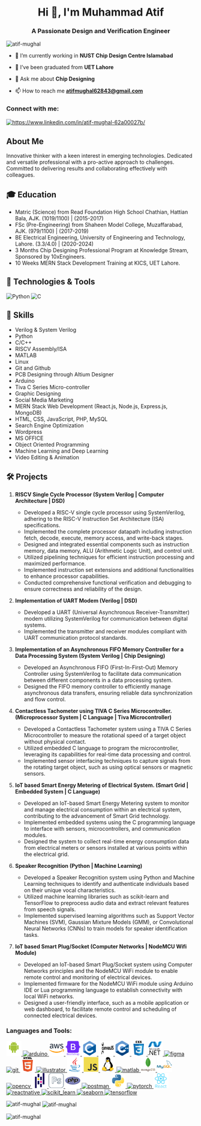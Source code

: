 <h1 align="center">Hi 👋, I'm Muhammad Atif</h1>
<h3 align="center">A Passionate Design and Verification Engineer</h3>

<p align="left"> <img src="https://komarev.com/ghpvc/?username=atif-mughal&label=Profile%20views&color=0e75b6&style=flat" alt="atif-mughal" /> </p>

- 🔭 I’m currently working in **NUST Chip Design Centre Islamabad**

- 🌱 I’ve been graduated from **UET Lahore**

- 💬 Ask me about **Chip Designing**

- 📫 How to reach me **atifmughal62843@gmail.com**

<h3 align="left">Connect with me:</h3>
<p align="left">
<a href="https://linkedin.com/in/https://www.linkedin.com/in/atif-mughal-62a00027b/" target="blank"><img align="center" src="https://raw.githubusercontent.com/rahuldkjain/github-profile-readme-generator/master/src/images/icons/Social/linked-in-alt.svg" alt="https://www.linkedin.com/in/atif-mughal-62a00027b/" height="30" width="40" /></a>
</p>

##    About Me
   Innovative thinker with a keen interest in emerging technologies. Dedicated and versatile professional with a pro-active approach to challenges. Committed to delivering results and collaborating effectively with colleagues.

## 🎓 Education

- Matric (Science) from Read Foundation High School Chathian, Hattian Bala, AJK. (1019/1100) | (2015-2017)
- FSc (Pre-Engineering) from Shaheen Model College, Muzaffarabad, AJK. (979/1100) | (2017-2019)
- BE Electrical Engineering, University of Engineering and Technology, Lahore.  (3.3/4.0) | (2020-2024)
- 3 Months Chip Designing Professional Program at Knowledge Stream, Sponsored by 10xEngineers.
- 10 Weeks MERN Stack Development Training at KICS, UET Lahore.

## 🔧 Technologies & Tools

![Python](https://img.shields.io/badge/-Python-3776AB?style=flat-square&logo=python&logoColor=white)
![C](https://img.shields.io/badge/-C-00599C?style=flat-square&logo=c&logoColor=white)


## 🚀 Skills

- Verilog & System Verilog
- Python
- C/C++
- RISCV Assembly/ISA
- MATLAB
- Linux
- Git and Github
- PCB Designing through Altium Designer
- Arduino
- Tiva C Series Micro-controller
- Graphic Designing
- Social Media Marketing
- MERN Stack Web Development (React.js, Node.js, Express.js, MongoDB)
- HTML, CSS, JavaScript, PHP, MySQL
- Search Engine Optimization
- Wordpress
- MS OFFICE
- Object Oriented Programming
- Machine Learning and Deep Learning
- Video Editing & Animation

## 🛠️ Projects

1. **RISCV Single Cycle Processor (System Verilog | Computer Architecture | DSD)**
   - Developed a RISC-V single cycle processor using SystemVerilog, adhering to the RISC-V Instruction Set Architecture (ISA) specifications.
   - Implemented the complete processor datapath including instruction fetch, decode, execute, memory access, and write-back stages.
   - Designed and integrated essential components such as instruction memory, data memory, ALU (Arithmetic Logic Unit), and control unit.
   - Utilized pipelining techniques for efficient instruction processing and maximized performance.
   - Implemented instruction set extensions and additional functionalities to enhance processor capabilities.
   - Conducted comprehensive functional verification and debugging to ensure correctness and reliability of the design.

2. **Implementation of UART Modem (Verilog | DSD)**
   - Developed a UART (Universal Asynchronous Receiver-Transmitter) modem utilizing SystemVerilog for communication between digital systems.
   - Implemented the transmitter and receiver modules compliant with UART communication protocol standards.
3. **Implementation of an Asynchronous FIFO Memory Controller for a Data Processing System (System Verilog | Chip Designing)**
   - Developed an Asynchronous FIFO (First-In-First-Out) Memory Controller using SystemVerilog to facilitate data communication between different components in a data processing system.
   - Designed the FIFO memory controller to efficiently manage asynchronous data transfers, ensuring reliable data synchronization and flow control.
4. **Contactless Tachometer using TIVA C Series Microcontroller. (Microprocessor System | C Language | Tiva Microcontroller)**
   - Developed a Contactless Tachometer system using a TIVA C Series Microcontroller to measure the rotational speed of a target object without physical contact.
   - Utilized embedded C language to program the microcontroller, leveraging its capabilities for real-time data processing and control.
   - Implemented sensor interfacing techniques to capture signals from the rotating target object, such as using optical sensors or magnetic sensors.
5. **IoT based Smart Energy Metering of Electrical System. (Smart Grid | Embedded System | C Language)**
   - Developed an IoT-based Smart Energy Metering system to monitor and manage electrical consumption within an electrical system, contributing to the advancement of Smart Grid technology.
   - Implemented embedded systems using the C programming language to interface with sensors, microcontrollers, and communication modules.
   - Designed the system to collect real-time energy consumption data from electrical meters or sensors installed at various points within the electrical grid.
6. **Speaker Recognition (Python | Machine Learning)**
   - Developed a Speaker Recognition system using Python and Machine Learning techniques to identify and authenticate individuals based on their unique vocal characteristics.
   - Utilized machine learning libraries such as scikit-learn and TensorFlow to preprocess audio data and extract relevant features from speech signals.
   - Implemented supervised learning algorithms such as Support Vector Machines (SVM), Gaussian Mixture Models (GMM), or Convolutional Neural Networks (CNNs) to train models for speaker identification tasks.
7. **IoT based Smart Plug/Socket (Computer Networks | NodeMCU Wifi Module)**
   - Developed an IoT-based Smart Plug/Socket system using Computer Networks principles and the NodeMCU WiFi module to enable remote control and monitoring of electrical devices.
   - Implemented firmware for the NodeMCU WiFi module using Arduino IDE or Lua programming language to establish connectivity with local WiFi networks.
   - Designed a user-friendly interface, such as a mobile application or web dashboard, to facilitate remote control and scheduling of connected electrical devices.


<h3 align="left">Languages and Tools:</h3>
<p align="left"> <a href="https://developer.android.com" target="_blank" rel="noreferrer"> <img src="https://raw.githubusercontent.com/devicons/devicon/master/icons/android/android-original-wordmark.svg" alt="android" width="40" height="40"/> </a> <a href="https://www.arduino.cc/" target="_blank" rel="noreferrer"> <img src="https://cdn.worldvectorlogo.com/logos/arduino-1.svg" alt="arduino" width="40" height="40"/> </a> <a href="https://aws.amazon.com" target="_blank" rel="noreferrer"> <img src="https://raw.githubusercontent.com/devicons/devicon/master/icons/amazonwebservices/amazonwebservices-original-wordmark.svg" alt="aws" width="40" height="40"/> </a> <a href="https://getbootstrap.com" target="_blank" rel="noreferrer"> <img src="https://raw.githubusercontent.com/devicons/devicon/master/icons/bootstrap/bootstrap-plain-wordmark.svg" alt="bootstrap" width="40" height="40"/> </a> <a href="https://www.cprogramming.com/" target="_blank" rel="noreferrer"> <img src="https://raw.githubusercontent.com/devicons/devicon/master/icons/c/c-original.svg" alt="c" width="40" height="40"/> </a> <a href="https://canvasjs.com" target="_blank" rel="noreferrer"> <img src="https://raw.githubusercontent.com/Hardik0307/Hardik0307/master/assets/canvasjs-charts.svg" alt="canvasjs" width="40" height="40"/> </a> <a href="https://www.w3schools.com/cpp/" target="_blank" rel="noreferrer"> <img src="https://raw.githubusercontent.com/devicons/devicon/master/icons/cplusplus/cplusplus-original.svg" alt="cplusplus" width="40" height="40"/> </a> <a href="https://www.w3schools.com/css/" target="_blank" rel="noreferrer"> <img src="https://raw.githubusercontent.com/devicons/devicon/master/icons/css3/css3-original-wordmark.svg" alt="css3" width="40" height="40"/> </a> <a href="https://dotnet.microsoft.com/" target="_blank" rel="noreferrer"> <img src="https://raw.githubusercontent.com/devicons/devicon/master/icons/dot-net/dot-net-original-wordmark.svg" alt="dotnet" width="40" height="40"/> </a> <a href="https://www.figma.com/" target="_blank" rel="noreferrer"> <img src="https://www.vectorlogo.zone/logos/figma/figma-icon.svg" alt="figma" width="40" height="40"/> </a> <a href="https://git-scm.com/" target="_blank" rel="noreferrer"> <img src="https://www.vectorlogo.zone/logos/git-scm/git-scm-icon.svg" alt="git" width="40" height="40"/> </a> <a href="https://www.w3.org/html/" target="_blank" rel="noreferrer"> <img src="https://raw.githubusercontent.com/devicons/devicon/master/icons/html5/html5-original-wordmark.svg" alt="html5" width="40" height="40"/> </a> <a href="https://www.adobe.com/in/products/illustrator.html" target="_blank" rel="noreferrer"> <img src="https://www.vectorlogo.zone/logos/adobe_illustrator/adobe_illustrator-icon.svg" alt="illustrator" width="40" height="40"/> </a> <a href="https://www.java.com" target="_blank" rel="noreferrer"> <img src="https://raw.githubusercontent.com/devicons/devicon/master/icons/java/java-original.svg" alt="java" width="40" height="40"/> </a> <a href="https://developer.mozilla.org/en-US/docs/Web/JavaScript" target="_blank" rel="noreferrer"> <img src="https://raw.githubusercontent.com/devicons/devicon/master/icons/javascript/javascript-original.svg" alt="javascript" width="40" height="40"/> </a> <a href="https://www.linux.org/" target="_blank" rel="noreferrer"> <img src="https://raw.githubusercontent.com/devicons/devicon/master/icons/linux/linux-original.svg" alt="linux" width="40" height="40"/> </a> <a href="https://www.mathworks.com/" target="_blank" rel="noreferrer"> <img src="https://upload.wikimedia.org/wikipedia/commons/2/21/Matlab_Logo.png" alt="matlab" width="40" height="40"/> </a> <a href="https://www.mongodb.com/" target="_blank" rel="noreferrer"> <img src="https://raw.githubusercontent.com/devicons/devicon/master/icons/mongodb/mongodb-original-wordmark.svg" alt="mongodb" width="40" height="40"/> </a> <a href="https://www.mysql.com/" target="_blank" rel="noreferrer"> <img src="https://raw.githubusercontent.com/devicons/devicon/master/icons/mysql/mysql-original-wordmark.svg" alt="mysql" width="40" height="40"/> </a> <a href="https://opencv.org/" target="_blank" rel="noreferrer"> <img src="https://www.vectorlogo.zone/logos/opencv/opencv-icon.svg" alt="opencv" width="40" height="40"/> </a> <a href="https://pandas.pydata.org/" target="_blank" rel="noreferrer"> <img src="https://raw.githubusercontent.com/devicons/devicon/2ae2a900d2f041da66e950e4d48052658d850630/icons/pandas/pandas-original.svg" alt="pandas" width="40" height="40"/> </a> <a href="https://www.photoshop.com/en" target="_blank" rel="noreferrer"> <img src="https://raw.githubusercontent.com/devicons/devicon/master/icons/photoshop/photoshop-line.svg" alt="photoshop" width="40" height="40"/> </a> <a href="https://www.php.net" target="_blank" rel="noreferrer"> <img src="https://raw.githubusercontent.com/devicons/devicon/master/icons/php/php-original.svg" alt="php" width="40" height="40"/> </a> <a href="https://postman.com" target="_blank" rel="noreferrer"> <img src="https://www.vectorlogo.zone/logos/getpostman/getpostman-icon.svg" alt="postman" width="40" height="40"/> </a> <a href="https://www.python.org" target="_blank" rel="noreferrer"> <img src="https://raw.githubusercontent.com/devicons/devicon/master/icons/python/python-original.svg" alt="python" width="40" height="40"/> </a> <a href="https://pytorch.org/" target="_blank" rel="noreferrer"> <img src="https://www.vectorlogo.zone/logos/pytorch/pytorch-icon.svg" alt="pytorch" width="40" height="40"/> </a> <a href="https://reactjs.org/" target="_blank" rel="noreferrer"> <img src="https://raw.githubusercontent.com/devicons/devicon/master/icons/react/react-original-wordmark.svg" alt="react" width="40" height="40"/> </a> <a href="https://reactnative.dev/" target="_blank" rel="noreferrer"> <img src="https://reactnative.dev/img/header_logo.svg" alt="reactnative" width="40" height="40"/> </a> <a href="https://scikit-learn.org/" target="_blank" rel="noreferrer"> <img src="https://upload.wikimedia.org/wikipedia/commons/0/05/Scikit_learn_logo_small.svg" alt="scikit_learn" width="40" height="40"/> </a> <a href="https://seaborn.pydata.org/" target="_blank" rel="noreferrer"> <img src="https://seaborn.pydata.org/_images/logo-mark-lightbg.svg" alt="seaborn" width="40" height="40"/> </a> <a href="https://www.tensorflow.org" target="_blank" rel="noreferrer"> <img src="https://www.vectorlogo.zone/logos/tensorflow/tensorflow-icon.svg" alt="tensorflow" width="40" height="40"/> </a> </p>

<p><img align="left" src="https://github-readme-stats.vercel.app/api/top-langs?username=atif-mughal&show_icons=true&locale=en&layout=compact" alt="atif-mughal" /></p>

<p>&nbsp;<img align="center" src="https://github-readme-stats.vercel.app/api?username=atif-mughal&show_icons=true&locale=en" alt="atif-mughal" /></p>

<p><img align="center" src="https://github-readme-streak-stats.herokuapp.com/?user=atif-mughal&" alt="atif-mughal" /></p>
